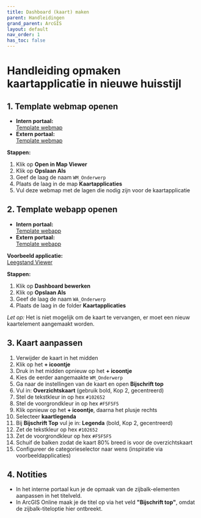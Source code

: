 ```yaml
---
title: Dashboard (kaart) maken
parent: Handleidingen
grand_parent: ArcGIS
layout: default
nav_order: 1
has_toc: false
---
```


# Handleiding opmaken kaartapplicatie in nieuwe huisstijl

## 1. Template webmap openen

- **Intern portaal:**  
  [Template webmap](https://gis.wageningen.nl/portal/home/item.html?id=c0d1021541044bb5a9ec000ed418904d)  
- **Extern portaal:**  
  [Template webmap](https://wageningen.maps.arcgis.com/home/item.html?id=75f78d75b15c4bf5a9d1c1ef41064b1a)

**Stappen:**  
1. Klik op **Open in Map Viewer**  
2. Klik op **Opslaan Als**  
3. Geef de laag de naam `WM_Onderwerp`  
4. Plaats de laag in de map **Kaartapplicaties**  
5. Vul deze webmap met de lagen die nodig zijn voor de kaartapplicatie

## 2. Template webapp openen

- **Intern portaal:**  
  [Template webapp](https://gis.wageningen.nl/portal/home/item.html?id=0b77fdc492bf4537ad1c9863aab10c47)  
- **Extern portaal:**  
  [Template webapp](https://wageningen.maps.arcgis.com/home/item.html?id=d77c1c44d7c14b15b9e6e74f61f314c5)

**Voorbeeld applicatie:**  
[Leegstand Viewer](https://gis.wageningen.nl/portal/home/item.html?id=86e9945bb8434db5ad2785435562561b)

**Stappen:**  
1. Klik op **Dashboard bewerken**  
2. Klik op **Opslaan Als**  
3. Geef de laag de naam `WA_Onderwerp`  
4. Plaats de laag in de folder **Kaartapplicaties**

*Let op:* Het is niet mogelijk om de kaart te vervangen, er moet een nieuw kaartelement aangemaakt worden.

## 3. Kaart aanpassen

1. Verwijder de kaart in het midden  
2. Klik op het **+ icoontje**  
3. Druk in het midden opnieuw op het **+ icoontje**  
4. Kies de eerder aangemaakte `WM_Onderwerp`  
5. Ga naar de instellingen van de kaart en open **Bijschrift top**  
6. Vul in: **Overzichtskaart** (gebruik bold, Kop 2, gecentreerd)  
7. Stel de tekstkleur in op hex `#102652`  
8. Stel de voorgrondkleur in op hex `#F5F5F5`  
9. Klik opnieuw op het **+ icoontje**, daarna het plusje rechts  
10. Selecteer **kaartlegenda**  
11. Bij **Bijschrift Top** vul je in: **Legenda** (bold, Kop 2, gecentreerd)  
12. Zet de tekstkleur op hex `#102652`  
13. Zet de voorgrondkleur op hex `#F5F5F5`  
14. Schuif de balken zodat de kaart 80% breed is voor de overzichtskaart  
15. Configureer de categorieselector naar wens (inspiratie via voorbeeldapplicaties)

## 4. Notities

- In het interne portaal kun je de opmaak van de zijbalk-elementen aanpassen in het titelveld.  
- In ArcGIS Online maak je de titel op via het veld **"Bijschrift top"**, omdat de zijbalk-titeloptie hier ontbreekt.
